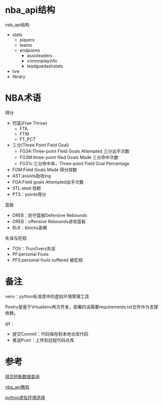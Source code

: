 # nba_api结构

nab_api结构

* stats
  * players
  * teams
  * endpoints
    * assisleaders
    * comonplayinfo
    * leadguedashstats
* live
* library

# NBA术语

得分

* 罚篮(Free Throw)
  * FTA
  * FTM
  * FT_PCT
* 三分(Three Point Field Goal)
  * FG3A:Three-point Field Goals Attempted 三分出手次数
  * FG3M:three-point filed Goals Made 三分命中次数
  * FG3%:三分命中率，Three-point Field Goal Percentage
* FGM:Field Goals Made 得分球数
* AST:assists助攻ing
* FGA:Field goals Attempted出手次数
* STL:steal 抢断
* PTS：points得分

篮板

* DREB：防守篮板Defensive Rebounds
* OREB：offensive Rebounds进攻篮板
* BLK：blocks盖帽

失误与犯规

* TOV：TrunOvers失误
* PF:personal Fouls
* PFS:personal fouls suffered 被犯规

# 备注

venv：python标准库中的虚拟环境管理工具

Poetry是基于Vrtuallenv再次开发，部署的话需要requirements.txt文件作为支撑依赖。

git：

* 提交Commit：代码保存到本地仓库代码
* 推送Push：上传到远程代码仓库

# 参考

[球员抢断数据查询](https://www.volcengine.com/theme/7249635-R-7-1)

[nba_api教程](https://www.playingnumbers.com/2019/12/how-to-get-nba-data-using-the-nba_api-python-module-beginner/)

[python虚拟环境选择](https://pyloong.github.io/pythonic-project-guidelines/introduction/virtualenv/#22-conda)
